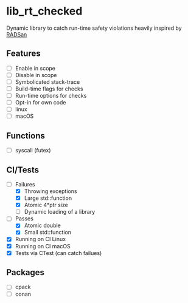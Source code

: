 # lib_rt_checked
Dynamic library to catch run-time safety violations heavily inspired by [RADSan](https://github.com/realtime-sanitizer/radsan)

## Features
- [ ] Enable in scope
- [ ] Disable in scope
- [ ] Symbolicated stack-trace
- [ ] Build-time flags for checks
- [ ] Run-time options for checks
- [ ] Opt-in for own code
- [ ] linux
- [ ] macOS

## Functions
- [ ] syscall (futex)

## CI/Tests
- [ ] Failures
  - [x] Throwing exceptions
  - [x] Large std::function
  - [x] Atomic 4*ptr size
  - [ ] Dynamic loading of a library
- [ ] Passes
  - [x] Atomic double
  - [x] Small std::function
- [x] Running on CI Linux
- [x] Running on CI macOS
- [x] Tests via CTest (can catch failues)

## Packages
- [ ] cpack
- [ ] conan
